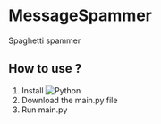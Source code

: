 # MessageSpammer
Spaghetti spammer

## How to use ?
1. Install ![Python](https://www.python.org/downloads/)
2. Download the main.py file
3. Run main.py

